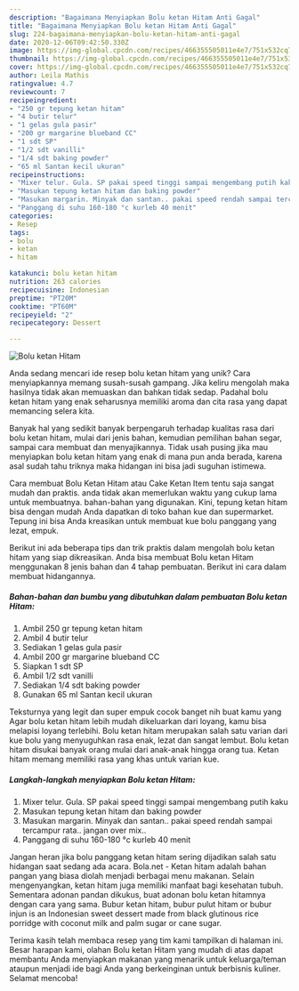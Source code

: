 ```yaml
---
description: "Bagaimana Menyiapkan Bolu ketan Hitam Anti Gagal"
title: "Bagaimana Menyiapkan Bolu ketan Hitam Anti Gagal"
slug: 224-bagaimana-menyiapkan-bolu-ketan-hitam-anti-gagal
date: 2020-12-06T09:42:50.330Z
image: https://img-global.cpcdn.com/recipes/466355505011e4e7/751x532cq70/bolu-ketan-hitam-foto-resep-utama.jpg
thumbnail: https://img-global.cpcdn.com/recipes/466355505011e4e7/751x532cq70/bolu-ketan-hitam-foto-resep-utama.jpg
cover: https://img-global.cpcdn.com/recipes/466355505011e4e7/751x532cq70/bolu-ketan-hitam-foto-resep-utama.jpg
author: Leila Mathis
ratingvalue: 4.7
reviewcount: 7
recipeingredient:
- "250 gr tepung ketan hitam"
- "4 butir telur"
- "1 gelas gula pasir"
- "200 gr margarine blueband CC"
- "1 sdt SP"
- "1/2 sdt vanilli"
- "1/4 sdt baking powder"
- "65 ml Santan kecil ukuran"
recipeinstructions:
- "Mixer telur. Gula. SP pakai speed tinggi sampai mengembang putih kaku"
- "Masukan tepung ketan hitam dan baking powder"
- "Masukan margarin. Minyak dan santan.. pakai speed rendah sampai tercampur rata.. jangan over mix.."
- "Panggang di suhu 160-180 °c kurleb 40 menit"
categories:
- Resep
tags:
- bolu
- ketan
- hitam

katakunci: bolu ketan hitam 
nutrition: 263 calories
recipecuisine: Indonesian
preptime: "PT20M"
cooktime: "PT60M"
recipeyield: "2"
recipecategory: Dessert

---
```



![Bolu ketan Hitam](https://img-global.cpcdn.com/recipes/466355505011e4e7/751x532cq70/bolu-ketan-hitam-foto-resep-utama.jpg)

Anda sedang mencari ide resep bolu ketan hitam yang unik? Cara menyiapkannya memang susah-susah gampang. Jika keliru mengolah maka hasilnya tidak akan memuaskan dan bahkan tidak sedap. Padahal bolu ketan hitam yang enak seharusnya memiliki aroma dan cita rasa yang dapat memancing selera kita.

Banyak hal yang sedikit banyak berpengaruh terhadap kualitas rasa dari bolu ketan hitam, mulai dari jenis bahan, kemudian pemilihan bahan segar, sampai cara membuat dan menyajikannya. Tidak usah pusing jika mau menyiapkan bolu ketan hitam yang enak di mana pun anda berada, karena asal sudah tahu triknya maka hidangan ini bisa jadi suguhan istimewa.

Cara membuat Bolu Ketan Hitam atau Cake Ketan Item tentu saja sangat mudah dan praktis. anda tidak akan memerlukan waktu yang cukup lama untuk membuatnya. bahan-bahan yang digunakan. Kini, tepung ketan hitam bisa dengan mudah Anda dapatkan di toko bahan kue dan supermarket. Tepung ini bisa Anda kreasikan untuk membuat kue bolu panggang yang lezat, empuk.


Berikut ini ada beberapa tips dan trik praktis dalam mengolah bolu ketan hitam yang siap dikreasikan. Anda bisa membuat Bolu ketan Hitam menggunakan 8 jenis bahan dan 4 tahap pembuatan. Berikut ini cara dalam membuat hidangannya.

<!--inarticleads1-->

##### Bahan-bahan dan bumbu yang dibutuhkan dalam pembuatan Bolu ketan Hitam:

1. Ambil 250 gr tepung ketan hitam
1. Ambil 4 butir telur
1. Sediakan 1 gelas gula pasir
1. Ambil 200 gr margarine blueband CC
1. Siapkan 1 sdt SP
1. Ambil 1/2 sdt vanilli
1. Sediakan 1/4 sdt baking powder
1. Gunakan 65 ml Santan kecil ukuran


Teksturnya yang legit dan super empuk cocok banget nih buat kamu yang Agar bolu ketan hitam lebih mudah dikeluarkan dari loyang, kamu bisa melapisi loyang terlebihi. Bolu ketan hitam merupakan salah satu varian dari kue bolu yang menyuguhkan rasa enak, lezat dan sangat lembut. Bolu ketan hitam disukai banyak orang mulai dari anak-anak hingga orang tua. Ketan hitam memang memiliki rasa yang khas untuk varian kue. 

<!--inarticleads2-->

##### Langkah-langkah menyiapkan Bolu ketan Hitam:

1. Mixer telur. Gula. SP pakai speed tinggi sampai mengembang putih kaku
1. Masukan tepung ketan hitam dan baking powder
1. Masukan margarin. Minyak dan santan.. pakai speed rendah sampai tercampur rata.. jangan over mix..
1. Panggang di suhu 160-180 °c kurleb 40 menit


Jangan heran jika bolu panggang ketan hitam sering dijadikan salah satu hidangan saat sedang ada acara. Bola.net - Ketan hitam adalah bahan pangan yang biasa diolah menjadi berbagai menu makanan. Selain mengenyangkan, ketan hitam juga memiliki manfaat bagi kesehatan tubuh. Sementara adonan pandan dikukus, buat adonan bolu ketan hitamnya dengan cara yang sama. Bubur ketan hitam, bubur pulut hitam or bubur injun is an Indonesian sweet dessert made from black glutinous rice porridge with coconut milk and palm sugar or cane sugar. 

Terima kasih telah membaca resep yang tim kami tampilkan di halaman ini. Besar harapan kami, olahan Bolu ketan Hitam yang mudah di atas dapat membantu Anda menyiapkan makanan yang menarik untuk keluarga/teman ataupun menjadi ide bagi Anda yang berkeinginan untuk berbisnis kuliner. Selamat mencoba!
